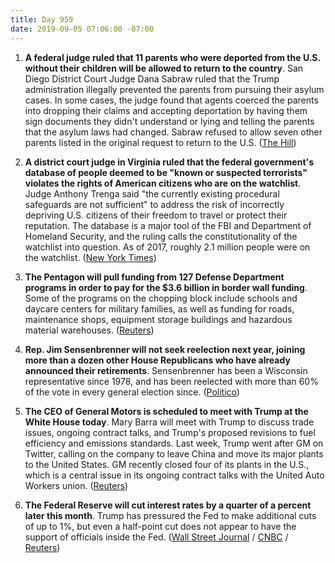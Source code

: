 ```yaml
---
title: Day 959
date: 2019-09-05 07:06:00 -07:00
---
```


1. **A federal judge ruled that 11 parents who were deported from the U.S. without their children will be allowed to return to the country**. San Diego District Court Judge Dana Sabraw ruled that the Trump administration illegally prevented the parents from pursuing their asylum cases. In some cases, the judge found that agents coerced the parents into dropping their claims and accepting deportation by having them sign documents they didn't understand or lying and telling the parents that the asylum laws had changed. Sabraw refused to allow seven other parents listed in the original request to return to the U.S. ([The Hill](https://thehill.com/regulation/court-battles/460034-federal-judge-says-11-parents-separated-from-children-can-return-to))

2. **A district court judge in Virginia ruled that the federal government's database of people deemed to be "known or suspected terrorists" violates the rights of American citizens who are on the watchlist**. Judge Anthony Trenga said "the currently existing procedural safeguards are not sufficient" to address the risk of incorrectly depriving U.S. citizens of their freedom to travel or protect their reputation. The database is a major tool of the FBI and Department of Homeland Security, and the ruling calls the constitutionality of the watchlist into question. As of 2017, roughly 2.1 million people were on the watchlist. ([New York Times](https://www.nytimes.com/2019/09/04/us/politics/terrorism-watchlist-constitution.html))

3. **The Pentagon will pull funding from 127 Defense Department programs in order to pay for the $3.6 billion in border wall funding**. Some of the programs on the chopping block include schools and daycare centers for military families, as well as funding for roads, maintenance shops, equipment storage buildings and hazardous material warehouses. ([Reuters](https://www.reuters.com/article/us-usa-immigration-pentagon-idUSKCN1VP2VY))

4. **Rep. Jim Sensenbrenner will not seek reelection next year, joining more than a dozen other House Republicans who have already announced their retirements**. Sensenbrenner has been a Wisconsin representative since 1978, and has been reelected with more than 60% of the vote in every general election since. ([Politico](https://www.politico.com/story/2019/09/04/republican-jim-sensenbrenner-wont-seek-reelection-1481765))

5. **The CEO of General Motors is scheduled to meet with Trump at the White House today**. Mary Barra will meet with Trump to discuss trade issues, ongoing contract talks, and Trump's proposed revisions to fuel efficiency and emissions standards. Last week, Trump went after GM on Twitter, calling on the company to leave China and move its major plants to the United States. GM recently closed four of its plants in the U.S., which is a central issue in its ongoing contract talks with the United Auto Workers union. ([Reuters](https://www.reuters.com/article/us-gm-trump-idUSKCN1VP30T))

6. **The Federal Reserve will cut interest rates by a quarter of a percent later this month**. Trump has pressured the Fed to make additional cuts of up to 1%, but even a half-point cut does not appear to have the support of officials inside the Fed. ([Wall Street Journal](https://www.wsj.com/articles/fed-lines-up-another-quarter-point-rate-cut-11567675802) / [CNBC](https://www.cnbc.com/2019/09/05/the-fed-will-cut-rates-by-a-quarter-point-this-month.html) / [Reuters](https://www.reuters.com/article/us-usa-fed/in-subtle-differences-hints-of-robust-fed-rate-cut-debate-idUSKCN1VP2DM))